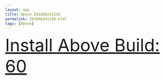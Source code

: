 ```yaml
---
layout: app
title: Above 201808241336
permalink: 201808241336.html
tags: [Above]
---
```

<div class="pure-g">
    <div class="pure-u-1-1" style="font-size: 4em">
        <a class="pure-button-primary" href="itms-services://?action=download-manifest&url=https%3A%2F%2Flitsungyisigono.github.io%2FTestScript%2Fmanifests%2F201808241336.plist"><i class="fa fa-download" aria-hidden="true"></i>Install Above Build: 60</a>
    </div>
</div>